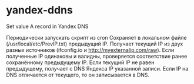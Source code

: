 # yandex-ddns
Set value A record in Yandex DNS 

Периодически запускать скрипт из cron
Сохраняет в локальном файле (/usr/local/etc/PrevIP.txt) предыдущий IP.
Получает текущий IP из двух разных источников (ifconfig.io и http://myexternalip.com/raw).
Если полученные IP одинаковы и валидны, проверяется соответствие ранее сохранённому предыдущему IP.
Если текущий IP не равен предыдущему, получает с DNS Яндекса IP указанной записи.
Если IP на DNS отличается от текущего, то он записывается в DNS.
